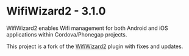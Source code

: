 # WifiWizard2 - 3.1.0

WifiWizard2 enables Wifi management for both Android and iOS applications within Cordova/Phonegap projects.

This project is a fork of the [WifiWizard2](https://github.com/tripflex/WifiWizard2) plugin with fixes and updates.

